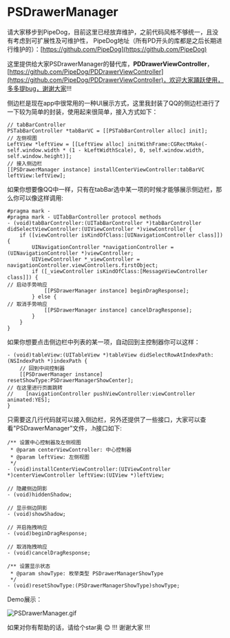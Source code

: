 # PSDrawerManager

请大家移步到PipeDog，目前这里已经放弃维护，之前代码风格不够统一，且没有考虑到可扩展性及可维护性，
PipeDog地址（所有PD开头的库都是之后长期进行维护的）：[https://github.com/PipeDog](https://github.com/PipeDog)

这里提供给大家PSDrawerManager的替代库，**PDDrawerViewController**，[https://github.com/PipeDog/PDDrawerViewController](https://github.com/PipeDog/PDDrawerViewController)，欢迎大家踊跃使用，多多提bug，谢谢大家!!!


侧边栏是现在app中很常用的一种UI展示方式，这里我封装了QQ的侧边栏进行了一下较为简单的封装，使用起来很简单，接入方式如下：
```
// tabBarController
PSTabBarController *tabBarVC = [[PSTabBarController alloc] init];    
// 左侧视图
LeftView *leftView = [[LeftView alloc] initWithFrame:CGRectMake(-self.window.width * (1 - kLeftWidthScale), 0, self.window.width, self.window.height)];    
// 接入侧边栏
[[PSDrawerManager instance] installCenterViewController:tabBarVC leftView:leftView];
```

如果你想要像QQ中一样，只有在tabBar选中某一项的时候才能够展示侧边栏，那么你可以像这样调用:
```
#pragma mark -
#pragma mark - UITabBarController protocol methods
- (void)tabBarController:(UITabBarController *)tabBarController didSelectViewController:(UIViewController *)viewController {
    if ([viewController isKindOfClass:[UINavigationController class]]) {
        UINavigationController *navigationController = (UINavigationController *)viewController;
        UIViewController *_viewController = navigationController.viewControllers.firstObject;        
        if ([_viewController isKindOfClass:[MessageViewController class]]) {
// 启动手势响应
            [[PSDrawerManager instance] beginDragResponse];
        } else {
// 取消手势响应
            [[PSDrawerManager instance] cancelDragResponse];
        }
    }
}
```

如果你想要点击侧边栏中列表的某一项，自动回到主控制器你可以这样：
```
- (void)tableView:(UITableView *)tableView didSelectRowAtIndexPath:(NSIndexPath *)indexPath {
    // 回到中间控制器
    [[PSDrawerManager instance] resetShowType:PSDrawerManagerShowCenter];
// 在这里进行页面跳转
//    [navigationController pushViewController:viewController animated:YES];
}
```

只需要这几行代码就可以接入侧边栏，另外还提供了一些接口，大家可以查看"PSDrawerManager"文件，.h接口如下:
```
/** 设置中心控制器及左侧视图
 * @param centerViewController: 中心控制器
 * @param leftView: 左侧视图
 */
- (void)installCenterViewController:(UIViewController *)centerViewController leftView:(UIView *)leftView;

// 隐藏侧边阴影
- (void)hiddenShadow;

// 显示侧边阴影
- (void)showShadow;

// 开启拖拽响应
- (void)beginDragResponse;

// 取消拖拽响应
- (void)cancelDragResponse;

/** 设置显示状态
 * @param showType: 枚举类型 PSDrawerManagerShowType
 */
- (void)resetShowType:(PSDrawerManagerShowType)showType;
```

Demo展示：

![PSDrawerManager.gif](PSDrawerManager.gif)

如果对你有帮助的话，请给个star奥 😊 !!!
谢谢大家 !!!
